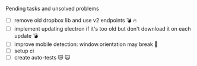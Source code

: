 Pending tasks and unsolved problems
- [ ] remove old dropbox lib and use v2 endpoints 💣 🔥 
- [ ] implement updating electron if it's too old but don't download it on each update :bomb: 
- [ ] improve mobile detection: window.orientation may break :imp:
- [ ] setup ci 
- [ ] create auto-tests :crying_cat_face: :scream_cat: 